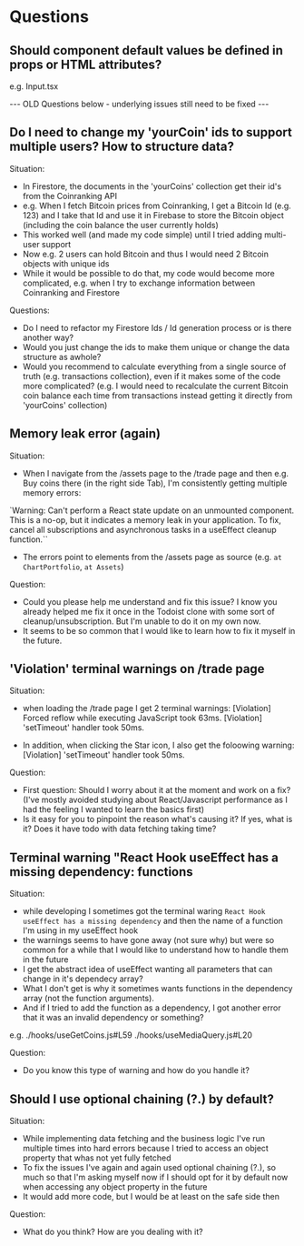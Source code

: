 # Questions

## Should component default values be defined in props or HTML attributes?

e.g. Input.tsx


--- OLD Questions below - underlying issues still need to be fixed ---

## Do I need to change my 'yourCoin' ids to support multiple users? How to structure data?

Situation:

- In Firestore, the documents in the 'yourCoins' collection get their id's from the Coinranking API
- e.g. When I fetch Bitcoin prices from Coinranking, I get a Bitcoin Id (e.g. 123) and I take that Id and use it in Firebase to store the Bitcoin object (including the coin balance the user currently holds)
- This worked well (and made my code simple) until I tried adding multi-user support
- Now e.g. 2 users can hold Bitcoin and thus I would need 2 Bitcoin objects with unique ids
- While it would be possible to do that, my code would become more complicated, e.g. when I try to exchange information between Coinranking and Firestore

Questions:

- Do I need to refactor my Firestore Ids / Id generation process or is there another way?
- Would you just change the ids to make them unique or change the data structure as awhole?
- Would you recommend to calculate everything from a single source of truth (e.g. transactions collection), even if it makes some of the code more complicated? (e.g. I would need to recalculate the current Bitcoin coin balance each time from transactions instead getting it directly from 'yourCoins' collection)

## Memory leak error (again)

Situation:

- When I navigate from the /assets page to the /trade page and then e.g. Buy coins there (in the right side Tab), I'm consistently getting multiple memory errors:

`Warning: Can't perform a React state update on an unmounted component. This is a no-op, but it indicates a memory leak in your application. To fix, cancel all subscriptions and asynchronous tasks in a useEffect cleanup function.``

- The errors point to elements from the /assets page as source (e.g. `at ChartPortfolio`, `at Assets`)

Question:

- Could you please help me understand and fix this issue? I know you already helped me fix it once in the Todoist clone with some sort of cleanup/unsubscription. But I'm unable to do it on my own now.
- It seems to be so common that I would like to learn how to fix it myself in the future.

## 'Violation' terminal warnings on /trade page

Situation:

- when loading the /trade page I get 2 terminal warnings:
  [Violation] Forced reflow while executing JavaScript took 63ms.
  [Violation] 'setTimeout' handler took 50ms.

- In addition, when clicking the Star icon, I also get the foloowing warning:
  [Violation] 'setTimeout' handler took 50ms.

Question:

- First question: Should I worry about it at the moment and work on a fix? (I've mostly avoided studying about React/Javascript performance as I had the feeling I wanted to learn the basics first)
- Is it easy for you to pinpoint the reason what's causing it? If yes, what is it? Does it have todo with data fetching taking time?

## Terminal warning "React Hook useEffect has a missing dependency: functions

Situation:

- while developing I sometimes got the terminal waring `React Hook useEffect has a missing dependency` and then the name of a function I'm using in my useEffect hook
- the warnings seems to have gone away (not sure why) but were so common for a while that I would like to understand how to handle them in the future
- I get the abstract idea of useEffect wanting all parameters that can change in it's dependecy array?
- What I don't get is why it sometimes wants functions in the dependency array (not the function arguments).
- And if I tried to add the function as a dependency, I got another error that it was an invalid dependency or something?

e.g.
./hooks/useGetCoins.js#L59
./hooks/useMediaQuery.js#L20

Question:

- Do you know this type of warning and how do you handle it?

## Should I use optional chaining (?.) by default?

Situation:

- While implementing data fetching and the business logic I've run multiple times into hard errors because I tried to access an object property that whas not yet fully fetched
- To fix the issues I've again and again used optional chaining (?.), so much so that I'm asking myself now if I should opt for it by default now when accessing any object property in the future
- It would add more code, but I would be at least on the safe side then

Question:

- What do you think? How are you dealing with it?
